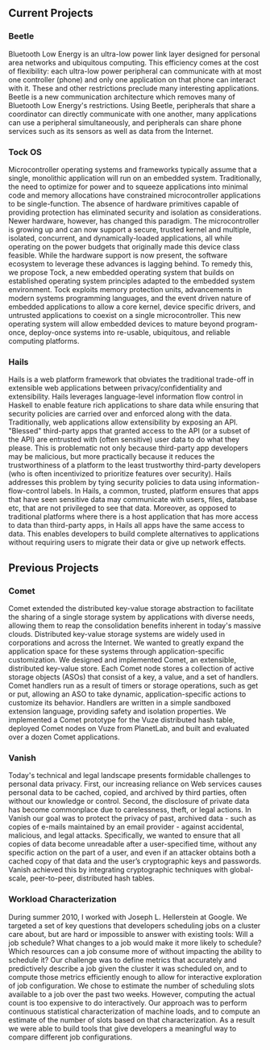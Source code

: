 
## Current Projects

### Beetle

Bluetooth Low Energy is an ultra-low power link layer designed
for personal area networks and ubiquitous computing. This efficiency
comes at the cost of flexibility: each ultra-low power peripheral can
communicate with at most one controller (phone) and only one
application on that phone can interact with it.  These and other
restrictions preclude many interesting applications. Beetle is a
new communication architecture which removes
many of Bluetooth Low Energy's restrictions. Using Beetle, peripherals that share
a coordinator can directly communicate with one another, many
applications can use a peripheral simultaneously, and peripherals can
share phone services such as its sensors as well as data from the
Internet.


### Tock OS

Microcontroller operating systems and frameworks typically assume that a
single, monolithic application will run on an embedded system.  Traditionally,
the need to optimize for power and to squeeze applications into minimal code
and memory allocations have constrained microcontroller applications to be
single-function.  The absence of hardware primitives capable of providing
protection has eliminated security and isolation as considerations.  Newer
hardware, however, has changed this paradigm.  The microcontroller is growing
up and can now support a secure, trusted kernel and multiple, isolated,
concurrent, and dynamically-loaded applications, all while operating on the
power budgets that originally made this device class feasible.  While the
hardware support is now present, the software ecosystem to leverage these
advances is lagging behind.  To remedy this, we propose Tock, a new embedded
operating system that builds on established operating system principles adapted
to the embedded system environment.  Tock exploits memory protection units,
advancements in modern systems programming languages, and the event driven
nature of embedded applications to allow a core kernel, device specific
drivers, and untrusted applications to coexist on a single microcontroller.
This new operating system will allow embedded devices to mature beyond
program-once, deploy-once systems into re-usable, ubiquitous, and reliable
computing platforms.

### Hails

Hails is a web platform framework that obviates the traditional trade-off in
extensible web applications between privacy/confidentiality and extensibility.
Hails leverages language-level information flow control in Haskell to enable
feature rich applications to share data while ensuring that security policies
are carried over and enforced along with the data.  Traditionally, web
applications allow extensibility by exposing an API.  "Blessed" third-party apps
that granted access to the API (or a subset of the API) are entrusted with
(often sensitive) user data to do what they please. This is problematic not only
because third-party app developers may be malicious, but more practically
because it reduces the trustworthiness of a platform to the least trustworthy
third-party developers (who is often incentivized to prioritize features over
security). Hails addresses this problem by tying security policies to data using
information-flow-control labels. In Hails, a common, trusted, platform ensures
that apps that have seen sensitive data may communicate with users, files,
database etc, that are not privileged to see that data. Moreover, as opposed to
traditional platforms where there is a host application that has more access to
data than third-party apps, in Hails all apps have the same access to data. This
enables developers to build complete alternatives to applications without
requiring users to migrate their data or give up network effects.

## Previous Projects

### Comet

Comet extended the distributed key-value storage abstraction to facilitate the
sharing of a single storage system by applications with diverse needs, allowing
them to reap the consolidation benefits inherent in today's massive clouds.
Distributed key-value storage systems are widely used in corporations and across
the Internet. We wanted to greatly expand the application space for these
systems through application-specific customization.  We designed and implemented
Comet, an extensible, distributed key-value store.  Each Comet node stores a
collection of active storage objects (ASOs) that consist of a key, a value, and
a set of handlers. Comet handlers run as a result of timers or storage
operations, such as get or put, allowing an ASO to take dynamic,
application-specific actions to customize its behavior. Handlers are written in
a simple sandboxed extension language, providing safety and isolation
properties. We implemented a Comet prototype for the Vuze distributed hash
table, deployed Comet nodes on Vuze from PlanetLab, and built and evaluated over
a dozen Comet applications.

### Vanish

Today's technical and legal landscape presents formidable challenges to personal
data privacy. First, our increasing reliance on Web services causes personal
data to be cached, copied, and archived by third parties, often without our
knowledge or control. Second, the disclosure of private data has become
commonplace due to carelessness, theft, or legal actions. In Vanish our goal was
to protect the privacy of past, archived data - such as copies of e-mails
maintained by an email provider - against accidental, malicious, and legal
attacks. Specifically, we wanted to ensure that all copies of data become
unreadable after a user-specified time, without any specific action on the part
of a user, and even if an attacker obtains both a cached copy of that data and
the user’s cryptographic keys and passwords. Vanish achieved this by integrating
cryptographic techniques with global-scale, peer-to-peer, distributed hash
tables.

### Workload Characterization

During summer 2010, I worked with Joseph L. Hellerstein at Google. We targeted a
set of key questions that developers scheduling jobs on a cluster care about,
but are hard or impossible to answer with existing tools: Will a job schedule?
What changes to a job would make it more likely to schedule? Which resources can
a job consume more of without impacting the ability to schedule it? Our
challenge was to define metrics that accurately and predictively describe a job
given the cluster it was scheduled on, and to compute those metrics efficiently
enough to allow for interactive exploration of job configuration. We chose to
estimate the number of scheduling slots available to a job over the past two
weeks. However, computing the actual count is too expensive to do interactively.
Our approach was to perform continuous statistical characterization of machine
loads, and to compute an estimate of the number of slots based on that
characterization. As a result we were able to build tools that give developers a
meaningful way to compare different job configurations.

